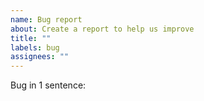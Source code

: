 ```yaml
---
name: Bug report
about: Create a report to help us improve
title: ""
labels: bug
assignees: ""
---
```


Bug in 1 sentence:
